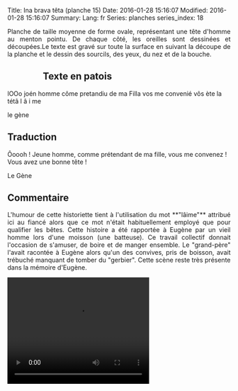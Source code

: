 Title: Ina brava têta (planche 15)
Date: 2016-01-28 15:16:07
Modified: 2016-01-28 15:16:07
Summary: 
Lang: fr
Series: planches
series_index: 18

<p style="text-align:justify;">Planche de taille moyenne de forme ovale, représentant une tête d'homme au menton pointu. De chaque côté, les oreilles sont dessinées et découpées.Le texte est gravé sur toute la surface en suivant la découpe de la planche et le dessin des sourcils, des yeux, du nez et de la bouche.</p>


<figure class="image-block" style="float: left;">
  <img alt="" src="{static}/images/planche_15.png">
  <figcaption style="max-width: 323px"></figcaption>
</figure>

## Texte en patois
lOOo  joén homme côme pretandiu de ma Filla vos me convenié vôs ète la tétâ  l â i me

le gène




## Traduction
Ôoooh !  Jeune homme, comme prétendant de ma fille, vous me convenez !  Vous avez une bonne tête !

Le Gène

## Commentaire
<p style="text-align:justify;">L'humour de cette historiette tient à l'utilisation du mot **"lâime"** attribué ici au fiancé alors que ce mot n'était habituellement employé que pour qualifier les bêtes.
Cette histoire a été rapportée à Eugène par un vieil homme lors d'une moisson (une batteuse). Ce travail collectif donnait l'occasion de s'amuser, de boire et de manger ensemble. Le "grand-père" l'avait racontée à Eugène alors qu'un des convives, pris de boisson, avait trébuché manquant de tomber du "gerbier".  Cette scène reste très présente dans la mémoire d'Eugène.</p>

<video width="320" height="240" controls>
  <source src="https://d1njpgd0ygatdn.cloudfront.net/video_15.mp4" type="video/mp4">
</video>
